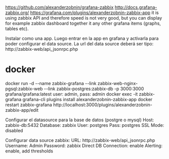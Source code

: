 https://github.com/alexanderzobnin/grafana-zabbix
http://docs.grafana-zabbix.org/
https://grafana.com/plugins/alexanderzobnin-zabbix-app
it is using zabbix API and therefore speed is not very good, but you can display for example zabbix dashboard together it any other grafana items (graphs, tables etc).

Instalar como una app.
Luego entrar en la app en grafana y activarla para poder configurar el data source.
La url del data source deberá ser tipo: http://zabbix-web/api_jsonrpc.php

# docker
docker run -d --name zabbix-grafana --link zabbix-web-nginx-pgsql:zabbix-web --link zabbix-postgres:zabbix-db -p 3000:3000 grafana/grafana:latest
  user: admin, pass: admin
docker exec -it zabbix-grafana grafana-cli plugins install alexanderzobnin-zabbix-app
docker restart zabbix-grafana
http://localhost:3000/plugins/alexanderzobnin-zabbix-app/edit

Configurar el datasource para la base de datos (postgre o mysql)
  Host: zabbix-db:5432
  Database: zabbix
  User: postgres
  Pass: postgres
  SSL Mode: disabled

Configurar data source zabbix:
  URL: http://zabbix-web/api_jsonrpc.php
  Username: Admin
  Password: zabbix
  Direct DB Connection: enable
  Alerting: enable, add thresholds
